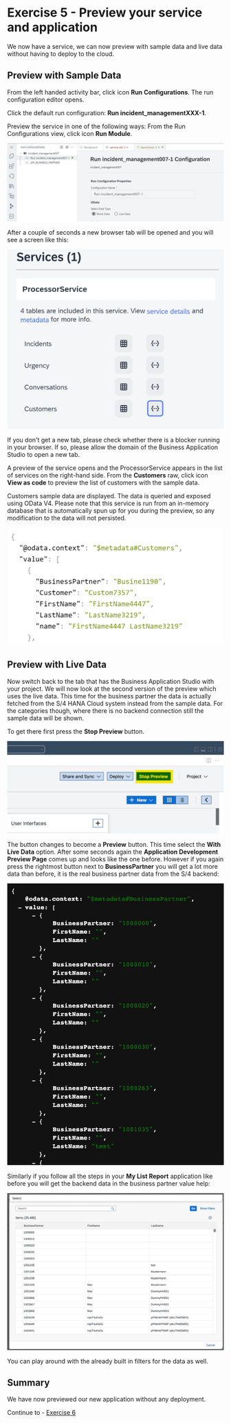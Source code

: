 # Exercise 5 - Preview your service and application

We now have a service, we can now preview with sample data and live data without having to deploy to the cloud. 

## Preview with Sample Data

From the left handed activity bar, click icon **Run Configurations**.
The run configuration editor opens.

Click the default run configuration: **Run incident_managementXXX-1**.

Preview the service in one of the following ways:
From the Run Configurations view, click icon **Run Module**.

![](/exercises/Ex6/images/runwithmock.png)

After a couple of seconds a new browser tab will be opened and you will see a screen like this:

![](/exercises/Ex6/images/previewlaunchpad.png) 

If you don't get a new tab, please check whether there is a blocker running in your browser. If so, please allow the domain of the Business Application Studio to open a new tab.

A preview of the service opens and the ProcessorService appears in the list of services on the right-hand side.
From the **Customers** raw, click icon **View as code** to preview the list of customers with the sample data.

Customers sample data are displayed.
The data is queried and exposed using OData V4. Please note that this service is run from an in-memory database that is automatically spun up for you during the preview, so any modification to the data will not persisted.

![](/exercises/Ex6/images/customermockresults.png)  


## Preview with Live Data

Now switch back to the tab that has the Business Application Studio with your project. We will now look at the second version of the preview which uses the live data. This time for the business partner the data is actually fetched from the S/4 HANA Cloud system instead from the sample data. For the categories though, where there is no backend connection still the sample data will be shown.

To get there first press the **Stop Preview** button.

![](/exercises/ex5/images/LCAP_59.png)

The button changes to become a **Preview** button. This time select the **With Live Data** option. After some seconds again the **Application Development Preview Page** comes up and looks like the one before. However if you again press the rightmost button next to **BusinessPartner** you will get a lot more data than before, it is the real business partner data from the S/4 backend:

![](/exercises/ex5/images/LCAP_510.png)

Similarly if you follow all the steps in your **My List Report** application like before you will get the backend data in the business partner value help:

![](/exercises/ex5/images/LCAP_511.png)

You can play around with the already built in filters for the data as well.

## Summary
We have now previewed our new application without any deployment.

Continue to - [Exercise 6](../ex6/README.md)

